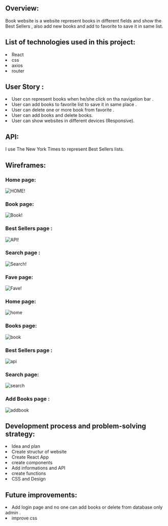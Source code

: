 
## Overview:

Book website is a website represent books in different fields and show the Best Sellers , also add new books and add to favorite to save it in same list.

## List of technologies used in this project:

<li>React
<li>css
<li>axios
<li>router

## User Story :

<li>User csn represent books when he/she click on tha navigation bar .
<li>User can add books to favorite list to save it in same place .
<li>User can delete one or more book from favorite .
<li>User can add books and delete books.
<li>User can show websites in different devices (Responsive).

## API:

I use The New York Times to represent Best Sellers lists.

## Wireframes:

### Home page:

![HOME!](img/HOME1.png)

### Book page:

![Book!](img/BOOK.png)

### Best Sellers page :

![API!](img/API1.png)

### Search page :

![Search!](img/SEARCH1.png)

### Fave page:

![Fave!](img/FAVE.png)

### Home page:

![home](img/home.png)

### Books page:

![book](img/books.png)

### Best Sellers page :

![api](img/api.png)

### Search page:

![search](img/search.png)

### Add Books page :

![addbook](img/addbook.png)

## Development process and problem-solving strategy:

<li>Idea and plan
<li>Create structur of website
<li>Create React App
<li>create components
<li>Add informations and API
<li>create functions
<li> CSS and Design 

## Future improvements:

<li>Add login page and no one can add books or delete from database only admin .
<li>improve css
